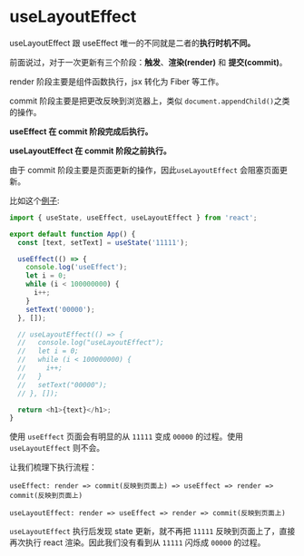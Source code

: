 <!--
 * Author  rhys.zhao
 * Date  2023-06-02 18:16:33
 * LastEditors  rhys.zhao
 * LastEditTime  2023-06-08 17:59:02
 * Description
-->

# useLayoutEffect

useLayoutEffect 跟 useEffect 唯一的不同就是二者的**执行时机不同。**

前面说过，对于一次更新有三个阶段：**触发**、**渲染(render)** 和 **提交(commit)**。

render 阶段主要是组件函数执行，jsx 转化为 Fiber 等工作。

commit 阶段主要是把更改反映到浏览器上，类似 `document.appendChild()`之类的操作。

**useEffect 在 commit 阶段完成后执行。**

**useLayoutEffect 在 commit 阶段之前执行。**

由于 commit 阶段主要是页面更新的操作，因此`useLayoutEffect` 会阻塞页面更新。

比如这个[例子](https://codesandbox.io/s/use-layout-effect-4q52gd?file=/src/App.js):

```js
import { useState, useEffect, useLayoutEffect } from 'react';

export default function App() {
  const [text, setText] = useState('11111');

  useEffect(() => {
    console.log('useEffect');
    let i = 0;
    while (i < 100000000) {
      i++;
    }
    setText('00000');
  }, []);

  // useLayoutEffect(() => {
  //   console.log("useLayoutEffect");
  //   let i = 0;
  //   while (i < 100000000) {
  //     i++;
  //   }
  //   setText("00000");
  // }, []);

  return <h1>{text}</h1>;
}
```

使用 `useEffect` 页面会有明显的从 `11111` 变成 `00000` 的过程。使用 `useLayoutEffect` 则不会。

让我们梳理下执行流程：

```
useEffect: render => commit(反映到页面上) => useEffect => render => commit(反映到页面上)

useLayoutEffect: render => useEffect => render => commit(反映到页面上)
```

`useLayoutEffect` 执行后发现 state 更新，就不再把 `11111` 反映到页面上了，直接再次执行 react 渲染。因此我们没有看到从 `11111` 闪烁成 `00000` 的过程。
